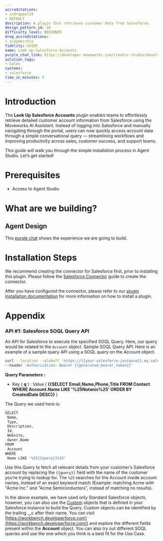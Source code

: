 ```yaml
---
accreditations:
- indrapaul24
- DEFAULT
description: A plugin that retrieves customer data from Salesforce.
design_pattern_id: 28
difficulty_level: BEGINNER
drop_accreditations:
- ajaymerchia
fidelity: GUIDE
name: Look up Salesforce Accounts
purple_chat_link: https://developer.moveworks.com/creator-studio/developer-tools/purple-chat/?conversation=%7B%22startTimestamp%22%3A%2211%3A43+AM%22%2C%22messages%22%3A%5B%7B%22parts%22%3A%5B%7B%22richText%22%3A%22What+is+the+Renewal+date+for+ACME%253F%22%7D%5D%2C%22role%22%3A%22user%22%7D%2C%7B%22parts%22%3A%5B%7B%22reasoningSteps%22%3A%5B%7B%22richText%22%3A%22Query+Salesforce+Accounts+API+endpoint%22%2C%22status%22%3A%22pending%22%7D%5D%7D%5D%2C%22role%22%3A%22assistant%22%7D%2C%7B%22parts%22%3A%5B%7B%22richText%22%3A%22The+renewal+date+for+ACME+is+on+February+25%2C+2026%22%7D%2C%7B%22citations%22%3A%5B%7B%22citationTitle%22%3A%22ACME%22%2C%22connectorName%22%3A%22salesforce%22%7D%5D%7D%5D%2C%22role%22%3A%22assistant%22%7D%2C%7B%22parts%22%3A%5B%7B%22richText%22%3A%22Perfect%2C+thanks%21%22%7D%5D%2C%22role%22%3A%22user%22%7D%5D%7D
solution_tags:
- Sales
systems:
- salesforce
time_in_minutes: 5
---
```


# Introduction

The **Look Up Salesforce Accounts** plugin enables teams to effortlessly retrieve detailed customer account information from Salesforce using the Moveworks AI Assistant. Instead of logging into Salesforce and manually navigating through the portal, users can now quickly access account data through a simple conversational query — streamlining workflows and improving productivity across sales, customer success, and support teams.

This guide will walk you through the simple installation process in Agent Studio. Let’s get started!

# Prerequisites

- Access to Agent Studio

# What are we building?

## Agent Design

This [purple chat](https://developer.moveworks.com/creator-studio/developer-tools/purple-chat/?conversation=%7B%22startTimestamp%22%3A%2211%3A43+AM%22%2C%22messages%22%3A%5B%7B%22parts%22%3A%5B%7B%22richText%22%3A%22What+is+the+Renewal+date+for+ACME%3F%22%7D%5D%2C%22role%22%3A%22user%22%7D%2C%7B%22parts%22%3A%5B%7B%22reasoningSteps%22%3A%5B%7B%22richText%22%3A%22Query+Salesforce+Accounts+API+endpoint%22%2C%22status%22%3A%22pending%22%7D%5D%7D%5D%2C%22role%22%3A%22assistant%22%7D%2C%7B%22parts%22%3A%5B%7B%22richText%22%3A%22The+renewal+date+for+ACME+is+on+February+25%2C+2026%22%7D%2C%7B%22citations%22%3A%5B%7B%22citationTitle%22%3A%22ACME%22%2C%22connectorName%22%3A%22salesforce%22%7D%5D%7D%5D%2C%22role%22%3A%22assistant%22%7D%2C%7B%22parts%22%3A%5B%7B%22richText%22%3A%22Perfect%2C+thanks%21%22%7D%5D%2C%22role%22%3A%22user%22%7D%5D%7D) shows the experience we are going to build.

# Installation Steps

We recommend creating the connector for Salesforce first, prior to installing this plugin. Please follow the [Salesforce Connector](https://developer.moveworks.com/creator-studio/resources/connector/?id=salesforce) guide to create the connector.

After you have configured the connector, please refer to our [plugin installation documentation](https://help.moveworks.com/docs/ai-agent-marketplace) for more information on how to install a plugin. 

# Appendix

### API #1: Salesforce SOQL Query API

An API for Salesforce to execute the specified SOQL Query. Here, our query would be related to the `Account` object. Sample SOQL Query API: Here is an example of a sample query API using a SOQL query on the Account object.

```bash
curl --location --globoff 'https://{{your-salesforce-instance}}.my.salesforce.com/services/data/v58.0/query?q=SELECT%20Name%2CType%2CDescription%2CId%2CWebsite%2COwner.Name%20FROM%20Account%20WHERE%20Name%20LIKE%20%27{{query}}%27' \
--header 'Authorization: Bearer {{generated_bearer_token}}'
```

**Query Parameters :**

- Key ( **q** ) : Value ( **{{SELECT Email,Name,Phone,Title FROM Contact WHERE Account.Name LIKE '%25Nutanix%25' ORDER BY CreatedDate DESC}}** )

The Query we used here is:

```bash
SELECT
 Name,
 Type,
 Description,
 Id,
 Website,
 Owner.Name
FROM
 Account
WHERE
 Name LIKE '%25{{query}}%25'
```

Use this Query to fetch all relevant details from your customer’s Salesforce account by replacing the `{{query}}` field with the name of the customer you’re trying to lookup for. The `%25` searches for the Account inside account names, instead of an exact keyword match (Example: matching Acme with "Acme Inc." and "Acme Semiconductors", instead of matching no results). 

In the above example, we have used only Standard Salesforce objects, however, you can also use the [Custom](https://help.salesforce.com/s/articleView?id=sf.basics_object_types.htm&type=5) objects that is defined in your Salesforce instance to build the Query. Custom objects can be identified by the trailing __c after their name. You can visit [https://workbench.developerforce.com](https://workbench.developerforce.com/) and explore the different fields present within the **Account** object. You can also try out different SOQL queries and use the one which you think is a best fit for the Use Case.